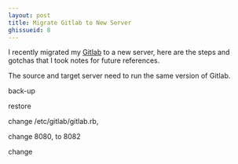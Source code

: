 ```yaml
---
layout: post
title: Migrate Gitlab to New Server
ghissueid: 8
---
```


I recently migrated my [Gitlab](https://about.gitlab.com/) to a new server, here are the steps and gotchas that I took notes for future references.

The source and target server need to run the same version of Gitlab.

back-up

restore

change /etc/gitlab/gitlab.rb,

change 8080, to 8082

change
